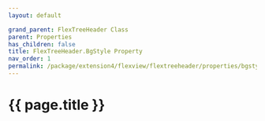 ```yaml
---
layout: default

grand_parent: FlexTreeHeader Class
parent: Properties
has_children: false
title: FlexTreeHeader.BgStyle Property
nav_order: 1
permalink: /package/extension4/flexview/flextreeheader/properties/bgstyle
---
```

# {{ page.title }}